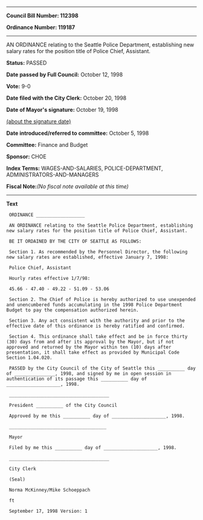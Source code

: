 

********

**Council Bill Number: 112398**
   
**Ordinance Number: 119187**
********

 AN ORDINANCE relating to the Seattle Police Department, establishing new salary rates for the position title of Police Chief, Assistant.

**Status:** PASSED
   
**Date passed by Full Council:** October 12, 1998
   
**Vote:** 9-0
   
**Date filed with the City Clerk:** October 20, 1998
   
**Date of Mayor's signature:** October 19, 1998
   
[(about the signature date)](/~public/approvaldate.htm)
   
   
   
**Date introduced/referred to committee:** October 5, 1998
   
**Committee:** Finance and Budget
   
**Sponsor:** CHOE
   
   
**Index Terms:** WAGES-AND-SALARIES, POLICE-DEPARTMENT, ADMINISTRATORS-AND-MANAGERS

**Fiscal Note:**_(No fiscal note available at this time)_

********

**Text**
   
```
 ORDINANCE __________________

 AN ORDINANCE relating to the Seattle Police Department, establishing new salary rates for the position title of Police Chief, Assistant.

 BE IT ORDAINED BY THE CITY OF SEATTLE AS FOLLOWS:

 Section 1. As recommended by the Personnel Director, the following new salary rates are established, effective January 7, 1998:

 Police Chief, Assistant

 Hourly rates effective 1/7/98:

 45.66 - 47.40 - 49.22 - 51.09 - 53.06

 Section 2. The Chief of Police is hereby authorized to use unexpended and unencumbered funds accumulating in the 1998 Police Department Budget to pay the compensation authorized herein.

 Section 3. Any act consistent with the authority and prior to the effective date of this ordinance is hereby ratified and confirmed.

 Section 4. This ordinance shall take effect and be in force thirty (30) days from and after its approval by the Mayor, but if not approved and returned by the Mayor within ten (10) days after presentation, it shall take effect as provided by Municipal Code Section 1.04.020.

 PASSED by the City Council of the City of Seattle this __________ day of _______________, 1998, and signed by me in open session in authentication of its passage this __________ day of ____________________, 1998.

 _____________________________________

 President __________ of the City Council

 Approved by me this __________ day of ____________________, 1998.

 ____________________________________

 Mayor

 Filed by me this __________ day of ____________________, 1998.

 _____________________________________

 City Clerk

 (Seal)

 Norma McKinney/Mike Schoeppach

 ft

 September 17, 1998 Version: 1

```
